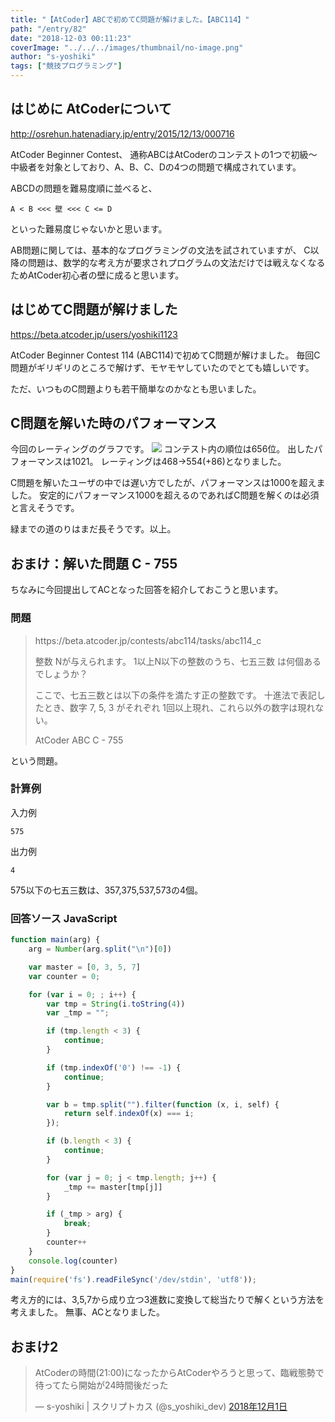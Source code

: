 ```yaml
---
title: "【AtCoder】ABCで初めてC問題が解けました。【ABC114】"
path: "/entry/82"
date: "2018-12-03 00:11:23"
coverImage: "../../../images/thumbnail/no-image.png"
author: "s-yoshiki"
tags: ["競技プログラミング"]
---
```


## はじめに AtCoderについて

http://osrehun.hatenadiary.jp/entry/2015/12/13/000716

AtCoder Beginner Contest、 通称ABCはAtCoderのコンテストの1つで初級〜中級者を対象としており、A、B、C、Dの4つの問題で構成されています。

ABCDの問題を難易度順に並べると、

```
A < B <<< 壁 <<< C <= D 

```

といった難易度じゃないかと思います。

AB問題に関しては、基本的なプログラミングの文法を試されていますが、
C以降の問題は、数学的な考え方が要求されプログラムの文法だけでは戦えなくなるためAtCoder初心者の壁に成ると思います。

## はじめてC問題が解けました

https://beta.atcoder.jp/users/yoshiki1123

AtCoder Beginner Contest 114 (ABC114)で初めてC問題が解けました。
毎回C問題がギリギリのところで解けず、モヤモヤしていたのでとても嬉しいです。

ただ、いつものC問題よりも若干簡単なのかなとも思いました。

## C問題を解いた時のパフォーマンス

今回のレーティングのグラフです。
<img src="https://pbs.twimg.com/media/Dta4UZNV4AA3IVJ.jpg">
コンテスト内の順位は656位。
出したパフォーマンスは1021。
レーティングは468→554(+86)となりました。

C問題を解いたユーザの中では遅い方でしたが、パフォーマンスは1000を超えました。
安定的にパフォーマンス1000を超えるのであればC問題を解くのは必須と言えそうです。

緑までの道のりはまだ長そうです。以上。

## おまけ：解いた問題 C - 755

ちなみに今回提出してACとなった回答を紹介しておこうと思います。

### 問題

<blockquote>https://beta.atcoder.jp/contests/abc114/tasks/abc114_c

整数 Nが与えられます。
1以上N以下の整数のうち、七五三数 は何個あるでしょうか？

ここで、七五三数とは以下の条件を満たす正の整数です。
十進法で表記したとき、数字 7, 5, 3 がそれぞれ 1回以上現れ、これら以外の数字は現れない。

AtCoder ABC C - 755</blockquote>
という問題。

### 計算例

入力例

```
575
```

出力例

```
4
```

575以下の七五三数は、357,375,537,573の4個。

### 回答ソース JavaScript

```js
function main(arg) {
    arg = Number(arg.split("\n")[0])

    var master = [0, 3, 5, 7]
    var counter = 0;

    for (var i = 0; ; i++) {
        var tmp = String(i.toString(4))
        var _tmp = "";

        if (tmp.length < 3) {
            continue;
        }

        if (tmp.indexOf('0') !== -1) {
            continue;
        }

        var b = tmp.split("").filter(function (x, i, self) {
            return self.indexOf(x) === i;
        });

        if (b.length < 3) {
            continue;
        }

        for (var j = 0; j < tmp.length; j++) {
            _tmp += master[tmp[j]]
        }

        if (_tmp > arg) {
            break;
        }
        counter++
    }
    console.log(counter)
}
main(require('fs').readFileSync('/dev/stdin', 'utf8'));

```

考え方的には、3,5,7から成り立つ3進数に変換して総当たりで解くという方法を考えました。
無事、ACとなりました。

## おまけ2

<blockquote class="twitter-tweet" data-lang="ja">
<p lang="ja" dir="ltr">AtCoderの時間(21:00)になったからAtCoderやろうと思って、臨戦態勢で待ってたら開始が24時間後だった

— s-yoshiki | スクリプトカス (@s_yoshiki_dev) <a href="https://twitter.com/s_yoshiki_dev/status/1068837979437690881?ref_src=twsrc%5Etfw">2018年12月1日</a></blockquote>
<script async="" src="https://platform.twitter.com/widgets.js" charset="utf-8"></script>